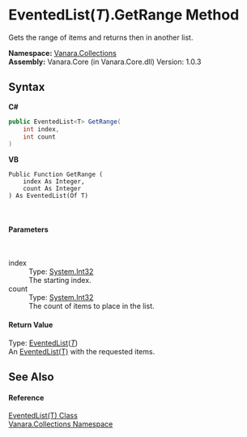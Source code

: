 # EventedList(*T*).GetRange Method 
 

Gets the range of items and returns then in another list.

**Namespace:**&nbsp;<a href="062563b8-e616-d697-89ef-6de2b291d4a0">Vanara.Collections</a><br />**Assembly:**&nbsp;Vanara.Core (in Vanara.Core.dll) Version: 1.0.3

## Syntax

**C#**<br />
``` C#
public EventedList<T> GetRange(
	int index,
	int count
)
```

**VB**<br />
``` VB
Public Function GetRange ( 
	index As Integer,
	count As Integer
) As EventedList(Of T)
```

<br />

#### Parameters
&nbsp;<dl><dt>index</dt><dd>Type: <a href="http://msdn2.microsoft.com/en-us/library/td2s409d" target="_blank">System.Int32</a><br />The starting index.</dd><dt>count</dt><dd>Type: <a href="http://msdn2.microsoft.com/en-us/library/td2s409d" target="_blank">System.Int32</a><br />The count of items to place in the list.</dd></dl>

#### Return Value
Type: <a href="76b2d53b-475e-39f2-60e1-b6b89876e9a2">EventedList</a>(<a href="76b2d53b-475e-39f2-60e1-b6b89876e9a2">*T*</a>)<br />An <a href="76b2d53b-475e-39f2-60e1-b6b89876e9a2">EventedList(T)</a> with the requested items.

## See Also


#### Reference
<a href="76b2d53b-475e-39f2-60e1-b6b89876e9a2">EventedList(T) Class</a><br /><a href="062563b8-e616-d697-89ef-6de2b291d4a0">Vanara.Collections Namespace</a><br />